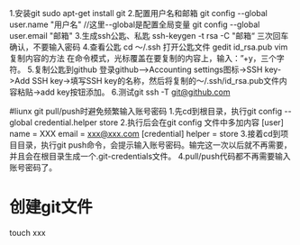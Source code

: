 1.安装git
sudo apt-get install git
2.配置用户名和邮箱
git config --global user.name "用户名" //这里--global是配置全局变量
git config --global user.email "邮箱" 
3.生成ssh公匙、私匙
ssh-keygen -t rsa -C "邮箱“
三次回车确认，不要输入密码
4.查看公匙
cd ～/.ssh
打开公匙文件
gedit id_rsa.pub
vim 复制内容的方法
在命令模式，光标覆盖在要复制的内容上，输入：”+y，三个字符。
5.复制公匙到github
登录github—>Accounting settings图标->SSH key->Add SSH key->填写SSH key的名称，然后将复制的～/.ssh/id_rsa.pub文件内容粘贴->add key按钮添加。
6.测试git
ssh -T git@github.com

#liunx git pull/push时避免频繁输入账号密码
1.先cd到根目录，执行git config --global credential.helper store
2.执行后会在git config 文件中多加内容
[user]
	name = XXX
	email = xxx@xxx.com
[credential]
	helper = store
3.接着cd到项目目录，执行git push命令，会提示输入账号密码。输完这一次以后就不再需要，并且会在根目录生成一个.git-credentials文件。
4.pull/push代码都不再需要输入账号密码了。

# 创建git文件
touch xxx
